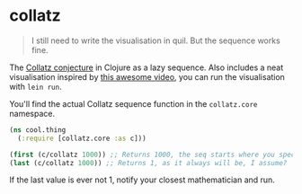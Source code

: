 # collatz

> I still need to write the visualisation in quil. But the sequence works fine.

The [Collatz conjecture][wiki] in Clojure as a lazy sequence. Also includes a neat visualisation inspired by [this awesome video][numberphile], you can run the visualisation with `lein run`.

You'll find the actual Collatz sequence function in the `collatz.core` namespace.

```clojure
(ns cool.thing
  (:require [collatz.core :as c]))

(first (c/collatz 1000)) ;; Returns 1000, the seq starts where you specify and counts down.
(last (c/collatz 1000)) ;; Returns 1, as it always will be, I assume?
```

If the last value is ever not 1, notify your closest mathematician and run.

[wiki]: https://en.wikipedia.org/wiki/Collatz_conjecture
[numberphile]: https://www.youtube.com/watch?v=LqKpkdRRLZw
